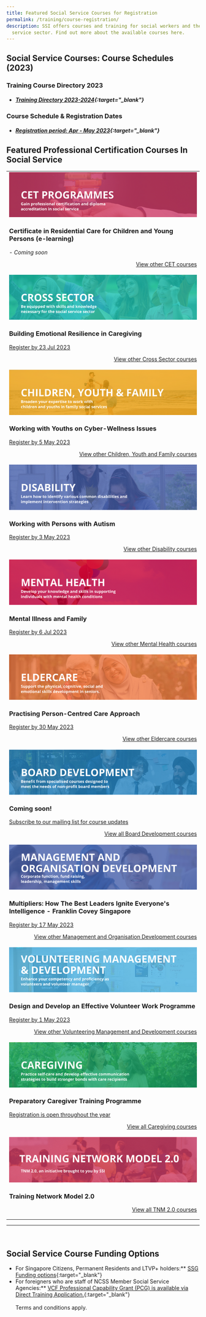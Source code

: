 ```yaml
---
title: Featured Social Service Courses for Registration
permalink: /training/course-registration/
description: SSI offers courses and training for social workers and the social
  service sector. Find out more about the available courses here.
---
```

## **Social Service Courses: Course Schedules (2023)**

### **Training Course Directory 2023**
* ##### [Training Directory 2023-2024](/files/Files%20for%20Learners/FY23%20Training%20Directory.pdf){:target="_blank"} 

### **Course Schedule &amp; Registration Dates** <br>
* ##### [Registration period: Apr - May 2023](/files/Monthly%20Featured%20Courses/monthly%20eatured%20courses%20-%20apr%20to%20may%202023.pdf){:target="_blank"}

## **Featured Professional Certification Courses In Social Service**
<table>
	<tbody><tr><td><a href="https://www.ssi.gov.sg/training/cet-programmes/" target="\_blank"><img src="/images/training/cet-v2.png" alt="Continuing Education &amp; Training (CET) Courses"></a><h3>Certificate in Residential Care for Children and Young Persons (e-learning)</h3>- <i>Coming soon</i>
<p style="text-align: right;"><a href="https://www.ssi.gov.sg/training/cet-programmes/" target="\_blank">View other CET courses</a></p></td>
		
</tr><tr> <td><a href="https://www.ssi.gov.sg/training/cross-sector/" target="\_blank"><img src="/images/training/cross-sector-v2.png" alt="Counselling, Motivational Interviewing &amp; Behaviour Therapy Courses"></a><h3>
Building Emotional Resilience in Caregiving</h3><a href="https://iltms.ssi.gov.sg/registration/#/Course?coursecode=SCRS5451" target="\_blank">Register by 23 Jul 2023</a><p></p><p style="text-align: right;"><a href="https://www.ssi.gov.sg/training/cross-sector/" target="\_blank">View other Cross Sector courses</a></p></td>
		
</tr><tr> <td><a href="https://www.ssi.gov.sg/training/cyandf" target="\_blank"><img src="/images/training/cyf-v2.png" alt="Children &amp; Youth Development, Family Therapy / Family Violence Courses: Equip volunteers with skills to work with children, youth and families."></a><h3>Working with Youths on Cyber-Wellness Issues</h3><a href="https://iltms.ssi.gov.sg/registration/#/Course?coursecode=SCYF488" target="\_blank">Register by 5 May 2023</a><p></p><p style="text-align: right;"><a href="https://www.ssi.gov.sg/training/cyandf/" target="\_blank">View other Children, Youth and Family courses</a></p></td>

</tr><tr> <td><a href="https://www.ssi.gov.sg/training/disability/" target="\_blank"><img src="/images/training/disability-v2.png" alt="Disability Care / Special Needs Courses"></a><h3>Working with Persons with Autism</h3><a href="https://iltms.ssi.gov.sg/registration/#/Course?coursecode=SDIS87" target="\_blank">Register by 3 May 2023 </a><p></p><p style="text-align: right;"><a href="https://www.ssi.gov.sg/training/disability/" target="\_blank">View other Disability courses</a></p></td>

</tr><tr> <td><a href="https://www.ssi.gov.sg/training/mental-health/" target="\_blank"><img src="/images/training/mental-health-v2.png" alt="Mental Health Conditions &amp; Recovery Courses"></a><h3>
Mental Illness and Family</h3><a href="https://iltms.ssi.gov.sg/registration#/Course?coursecode=SDIS5501">Register by 6 Jul 2023</a><p style="text-align: right;"><a href="https://www.ssi.gov.sg/training/mental-health" target="\_blank">View other Mental Health courses</a></p></td>

</tr><tr> <td><a href="https://www.ssi.gov.sg/training/eldercare/" target="\_blank"><img src="/images/training/eldercare-v2.png" alt="Caring and communicating with dementia and senior persons courses"></a><h3>Practising Person-Centred Care Approach</h3><a href="https://iltms.ssi.gov.sg/registration#/Course?coursecode=SECH5816" target="\_blank">Register by 30 May 2023</a><p></p><p style="text-align: right;"><a href="https://www.ssi.gov.sg/training/eldercare/" target="\_blank">View other Eldercare courses</a></p></td>

</tr><tr> <td><a href="https://www.ssi.gov.sg/training/board-development/" target="\_blank"><img src="/images/training/board-v2.png" alt="Board Development Courses"></a><h3>Coming soon!</h3><a href="https://www.ssi.gov.sg/about-us/mailing-list/" target="\_blank">Subscribe to our mailing list for course updates</a><p style="text-align: right;"><a href="https://www.ssi.gov.sg/training/board-development/" target="\_blank">View all Board Development courses</a></p></td>
	
</tr><tr> <td><a href="https://www.ssi.gov.sg/training/management-and-organisation-development/" target="\_blank"><img src="/images/training/mod-v2.png" alt="Social Service / Nonprofit Leadership and Management Training Course"></a><h3>Multipliers: How The Best Leaders Ignite Everyone's Intelligence -  Franklin Covey Singapore</h3><a href="https://forms.zohopublic.com/zohoone1624341499424/form/RegistrationformforMultipliersHowtheBestLeadersIgn/formperma/BMBdtjip0PX1lQHU69BREVt4H_M_H7iD6wgkl6uJi8U" target="\_blank">Register by 17 May 2023</a><p></p><p style="text-align: right;"><a href="https://www.ssi.gov.sg/training/management-and-organisation-development/" target="\_blank">View other Management and Organisation Development courses</a></p></td>

</tr><tr> <td><a href="https://www.ssi.gov.sg/training/volunteer-development-and-management/" target="\_blank"><img src="/images/training/volunteer-v2.png" alt="Equip volunteers with knowledge, develop volunteer management capabilities"></a><h3>Design and Develop an Effective Volunteer Work Programme</h3><a href="https://iltms.ssi.gov.sg/registration/#/Course?coursecode=NVOL5809" target="\_blank">Register by 1 May 2023</a><p></p><p style="text-align: right;"><a href="https://www.ssi.gov.sg/training/volunteer-development-and-management/" target="\_blank">View other Volunteering Management and Development courses</a></p></td>

</tr><tr> <td><a href="https://www.ssi.gov.sg/training/caregiving/" target="\_blank"><img src="/images/training/caregiving-v2.png" alt="Caregiver Training Courses"></a><h3>Preparatory Caregiver Training Programme</h3><a href="https://iltms.ssi.gov.sg/registration/#/Course?coursecode=SSI0002" target="\_blank">Registration is open throughout the year</a><p style="text-align: right;"><a href="https://www.ssi.gov.sg/training/caregiving/" target="\_blank">View all Caregiving courses</a></p></td>
	</tr><tr> <td><a href="https://www.ssi.gov.sg/training/tnm-courses/" target="\_blank"><img src="/images/training/TNM-banner.png" alt="TNM 2.0, an initiative brought to you by SSI"></a><h3>Training Network Model 2.0</h3><p></p><p style="text-align: right;"><a href="https://www.ssi.gov.sg/training/tnm-courses/" target="\_blank">View all TNM 2.0 courses</a></p></td></tr></tbody></table>

--- 
<br>


## **Social Service Course Funding Options**
* For Singapore Citizens, Permanent Residents and LTVP+ holders:** [SSG Funding options](https://www.ssg-wsg.gov.sg/individuals/training-grants-incentives.html){:target="_blank"}  
* For foreigners who are staff of NCSS Member Social Service Agencies:** [VCF Professional Capability Grant (PCG) is available via Direct Training Application.](https://www.ncss.gov.sg/grants-search/detail-page/VCFProfessionalCapabilityGrant-LocalTraining){:target="_blank"} <br><br>
Terms and conditions apply.